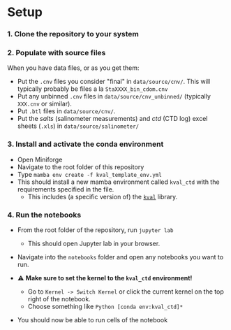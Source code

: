 # Setup

### 1. **Clone the repository to your system**



### 2. **Populate with source files**

When you have data files, or as you get them:

- Put the `.cnv` files you consider "final" in `data/source/cnv/`. This will typically probably be files a la `StaXXXX_bin_cdom.cnv`
- Put any unbinned `.cnv` files in  `data/source/cnv_unbinned/` (typically `XXX.cnv` or similar).
- Put `.btl` files in `data/source/cnv/`.
- Put the *salts* (salinometer measurements) and *ctd* (CTD log) excel sheets (`.xls`) in `data/source/salinometer/`

### 3. **Install and activate the conda environment**

- Open Miniforge
- Navigate to the root folder of this repository
- Type `mamba env create -f kval_template_env.yml`
- This should install a new mamba environment called `kval_ctd` with the requirements specified in the file.
    - This includes (a specific version of) the [`kval`](https://github.com/NPIOcean/kval) library.



### 4. Run the notebooks

- From the root folder of the repository, run `jupyter lab`
    - This should open Jupyter lab in your browser.
- Navigate into the `notebooks` folder and open any notebooks you want to run.
- :warning: **Make sure to set the kernel to the `kval_ctd` environment!**
    - Go to `Kernel -> Switch Kernel` or click the current kernel on the top right of the notebook.
    - Choose something like `Python [conda env:kval_ctd]*`

- You should now be able to run cells of the notebook
